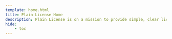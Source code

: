 ```yaml
---
template: home.html
title: Plain License Home
description: Plain License is on a mission to provide simple, clear licenses that you and your users can understand. We want to remove the complexity from licensing so people can create without worrying about legal issues.
hide:
    - toc
---
```

